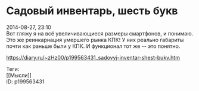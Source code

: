 Садовый инвентарь, шесть букв
==============================

   
 2014-08-27, 23:10   
  Вот гляжу я на всё увеличивающиеся размеры смартфонов, и понимаю. Это же реинкарнация умершего рынка КПК! У них реально габариты почти как раньше были у КПК. И функционал тот же -- это понятно.   
    
 <https://diary.ru/~zHz00/p199563431_sadovyj-inventar-shest-bukv.htm>   
   
 Теги:   
 [[Мысли]]   
 ID: p199563431